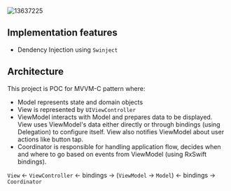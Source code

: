 ![13637225](https://github.com/user-attachments/assets/6445ff6e-d54c-4684-bee6-c46c790401df)

## Implementation features
- Dendency Injection using `Swinject`

## Architecture
This project is POC for MVVM-C pattern where:
- Model represents state and domain objects
- View is represented by `UIViewController`
- ViewModel interacts with Model and prepares data to be displayed. View uses ViewModel's data either directly or through bindings (using Delegation) to configure itself. View also notifies ViewModel about user actions like button tap.
- Coordinator is responsible for handling application flow, decides when and where to go based on events from ViewModel (using RxSwift bindings).

`View` <- `ViewController` <- bindings -> (`ViewModel` -> `Model`) <- bindings -> `Coordinator`

